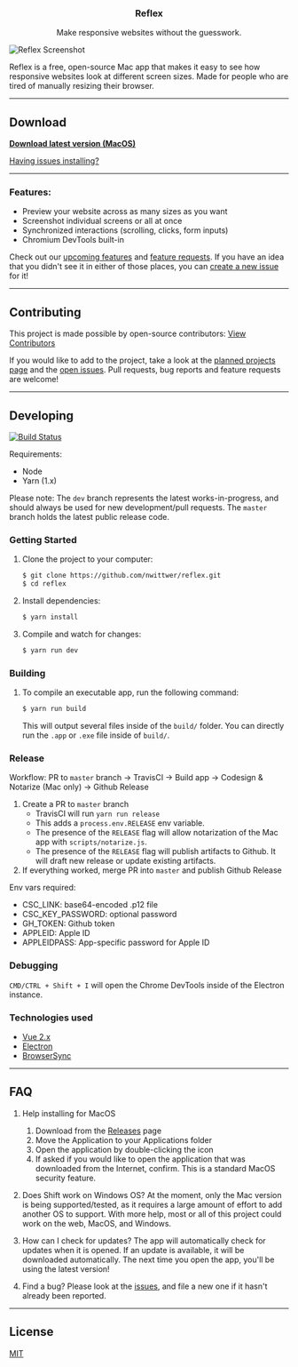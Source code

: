 <div >
    <h3 align="center">Reflex</h3>
    <p align="center">Make responsive websites without the guesswork.</p>
</div>

![Reflex Screenshot](screenshot.png)

Reflex is a free, open-source Mac app that makes it easy to see how responsive websites look at different screen sizes. Made for people who are tired of manually resizing their browser.

---

## Download

**[Download latest version (MacOS)](https://github.com/nwittwer/Reflex/releases/latest)**

[Having issues installing?](#faq)

---

### Features:
- Preview your website across as many sizes as you want
- Screenshot individual screens or all at once
- Synchronized interactions (scrolling, clicks, form inputs)
- Chromium DevTools built-in

Check out our [upcoming features](../../projects) and [feature requests](../../issues&q=label%3Afeature-request). If you have an idea that you didn't see it in either of those places, you can [create a new issue](../../issues) for it!

---

## Contributing

This project is made possible by open-source contributors: [View Contributors](../../graphs/contributors)

If you would like to add to the project, take a look at the [planned projects page](../../projects) and the [open issues](../../issues). Pull requests, bug reports and feature requests are welcome!

---

## Developing

[![Build Status](https://travis-ci.com/nwittwer/reflex.svg?branch=dev)](https://travis-ci.com/nwittwer/reflex)

Requirements:
- Node
- Yarn (1.x)

Please note: The `dev` branch represents the latest works-in-progress, and should always be used for new development/pull requests. The `master` branch holds the latest public release code.

### Getting Started

1. Clone the project to your computer:
    ```sh
    $ git clone https://github.com/nwittwer/reflex.git
    $ cd reflex
    ```

2. Install dependencies:
    ```sh
    $ yarn install
    ```

3. Compile and watch for changes:
    ```sh
    $ yarn run dev
    ```

### Building

1. To compile an executable app, run the following command: 
    ```sh
    $ yarn run build
    ```

    This will output several files inside of the `build/` folder. You can directly run the `.app` or `.exe` file inside of `build/`.

### Release

Workflow: PR to `master` branch -> TravisCI -> Build app -> Codesign & Notarize (Mac only) -> Github Release

1. Create a PR to `master` branch
    - TravisCI will run `yarn run release`
    - This adds a `process.env.RELEASE` env variable. 
    - The presence of the `RELEASE` flag will allow notarization of the Mac app with `scripts/notarize.js`.
    - The presence of the `RELEASE` flag will publish artifacts to Github. It will draft new release or update existing artifacts.
2. If everything worked, merge PR into `master` and publish Github Release

Env vars required:
- CSC_LINK: base64-encoded .p12 file
- CSC_KEY_PASSWORD: optional password
- GH_TOKEN: Github token
- APPLEID: Apple ID
- APPLEIDPASS: App-specific password for Apple ID

### Debugging

`CMD/CTRL + Shift + I` will open the Chrome DevTools inside of the Electron instance.

### Technologies used

- [Vue 2.x](https://vuejs.org/)
- [Electron](https://electronjs.org/)
- [BrowserSync](https://www.browsersync.io/)

---

## FAQ

1. Help installing for MacOS
    1. Download from the [Releases](../../releases) page 
    2. Move the Application to your Applications folder
    3. Open the application by double-clicking the icon
    4. If asked if you would like to open the application that was downloaded from the Internet, confirm. This is a standard MacOS security feature.

2. Does Shift work on Windows OS?
At the moment, only the Mac version is being supported/tested, as it requires a large amount of effort to add another OS to support. With more help, most or all of this project could work on the web, MacOS, and Windows.

3. How can I check for updates?
The app will automatically check for updates when it is opened. If an update is available, it will be downloaded automatically. The next time you open the app, you'll be using the latest version!

4. Find a bug?
Please look at the [issues](../../issues), and file a new one if it hasn't already been reported.

---

## License

[MIT](LICENSE)
